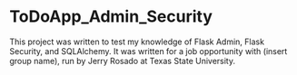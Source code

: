 # ToDoApp_Admin_Security
This project was written to test my knowledge of Flask Admin, Flask Security, and SQLAlchemy. It was written for a job opportunity with (insert group name), run by Jerry Rosado at Texas State University. 
